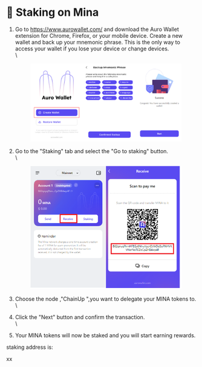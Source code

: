# 📱 Staking on Mina



1.  Go to https://www.aurowallet.com/ and download the Auro Wallet extension for Chrome, Firefox, or your mobile device. Create a new wallet and back up your mnemonic phrase. This is the only way to access your wallet if you lose your device or change devices.\
    \


    <figure><img src="../.gitbook/assets/image (2) (1) (2) (1).png" alt=""><figcaption></figcaption></figure>
2.  Go to the "Staking" tab and select the "Go to staking" button.\
    \


    <figure><img src="../.gitbook/assets/image (5) (1) (2).png" alt=""><figcaption></figcaption></figure>
3. Choose the node ,"ChainUp ",you want to delegate your MINA tokens to.  \
   \

4. Click the "Next" button and confirm the transaction.\
   \

5. Your MINA tokens will now be staked and you will start earning rewards.

staking address is:

xx
